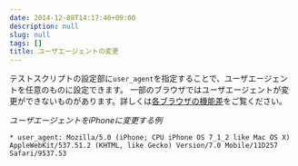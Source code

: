 ```yaml
---
date: 2014-12-08T14:17:40+09:00
description: null
slug: null
tags: []
title: ユーザエージェントの変更
---
```


テストスクリプトの設定部に`user_agent`を指定することで、ユーザエージェントを任意のものに設定できます。
一部のブラウザではユーザエージェントが変更ができないものがあります。詳しくは[各ブラウザの機能差]をご覧ください。

_ユーザエージェントをiPhoneに変更する例_

```
* user_agent: Mozilla/5.0 (iPhone; CPU iPhone OS 7_1_2 like Mac OS X) AppleWebKit/537.51.2 (KHTML, like Gecko) Version/7.0 Mobile/11D257 Safari/9537.53
```

[各ブラウザの機能差]: /environments/differences/
